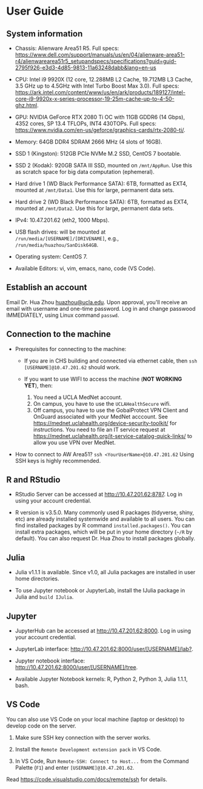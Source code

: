 # User Guide

## System information

* Chassis: Alienware Area51 R5. Full specs: <https://www.dell.com/support/manuals/us/en/04/alienware-area51-r4/alienwarearea51r5_setupandspecs/specifications?guid=guid-2795f926-e3d3-4d85-9813-11a63248dabb&lang=en-us>

* CPU: Intel i9 9920X (12 core, 12.288MB L2 Cache, 19.712MB L3 Cache, 3.5 GHz up to 4.5GHz with Intel Turbo Boost Max 3.0). Full specs: <https://ark.intel.com/content/www/us/en/ark/products/189127/intel-core-i9-9920x-x-series-processor-19-25m-cache-up-to-4-50-ghz.html>.

* GPU: NVIDIA GeForce RTX 2080 Ti OC with 11GB GDDR6 (14 Gbps), 4352 cores, SP 13.4 TFLOPs, INT4 430TOPs. Full specs: <https://www.nvidia.com/en-us/geforce/graphics-cards/rtx-2080-ti/>.

* Memory: 64GB DDR4 SDRAM 2666 MHz (4 slots of 16GB).

* SSD 1 (Kingston): 512GB PCIe NVMe M.2 SSD, CentOS 7 bootable.

* SSD 2 (Kodak): 920GB SATA III SSD, mounted on `/mnt/AppRun`. Use this as scratch space for big data computation (ephemeral).

* Hard drive 1 (WD Black Performance SATA): 6TB, formatted as EXT4, mounted at `/mnt/Data1`. Use this for large, permanent data sets.

* Hard drive 2 (WD Black Performance SATA): 6TB, formatted as EXT4, mounted at `/mnt/Data2`. Use this for large, permanent data sets.

* IPv4: 10.47.201.62 (eth2, 1000 Mbps).

* USB flash drives: will be mounted at `/run/media/[USERNAME]/[DRIVENAME]`, e.g., `/run/media/huazhou/SanDisk64GB`.

* Operating system: CentOS 7.

* Available Editors: vi, vim, emacs, nano, code (VS Code).

## Establish an account

Email Dr. Hua Zhou <huazhou@ucla.edu>. Upon approval, you'll receive an email with username and one-time password.  Log in and change passwood IMMEDIATELY, using Linux command `passwd`.

## Connection to the machine

- Prerequisites for connecting to the machine: 

	- If you are in CHS building and connected via ethernet cable, then `ssh [USERNAME]@10.47.201.62` should work.

	- If you want to use WIFI to access the machine (**NOT WORKING YET**), then:
		1. You need a UCLA MedNet account. 
		2. On campus, you have to use the `UCLAHealthSecure` wifi. 
		3. Off campus, you have to use the GobalProtect VPN Client and OnGuard associated with your MedNet acccount. See
<https://mednet.uclahealth.org/device-security-toolkit/> for instructions. You need to file an IT service request at <https://mednet.uclahealth.org/it-service-catalog-quick-links/> to allow you use VPN over MedNet.

- How to connect to AW Area51?
`ssh <YourUserName>@10.47.201.62`
Using SSH keys is highly recommended. 

## R and RStudio

- RStudio Server can be accessed at <http://10.47.201.62:8787>. Log in using your account credential.

- R version is v3.5.0. Many commonly used R packages (tidyverse, shiny, etc) are already installed systemwide and available to all users. You can find installed packages by R command `installed.packages()`. You can install extra packages, which will be put in your home directory (`~/R` by default). You can also request Dr. Hua Zhou to install packages globally.

## Julia

- Julia v1.1.1 is available. Since v1.0, all Julia packages are installed in user home directories.

- To use Jupyter notebook or JupyterLab, install the IJulia package in Julia and `build IJulia`.

## Jupyter

- JupyterHub can be accessed at <http://10.47.201.62:8000>. Log in using your account credential.

- JupyterLab interface: <http://10.47.201.62:8000/user/[USERNAME]/lab?>.

- Jupyter notebook interface: <http://10.47.201.62:8000/user/[USERNAME]/tree>.

- Available Jupyter Notebook kernels: R, Python 2, Python 3, Julia 1.1.1, bash.

## VS Code

You can also use VS Code on your local machine (laptop or desktop) to develop code on the server. 

1. Make sure SSH key connection with the server works.

2. Install the `Remote Development extension pack` in VS Code.

3. In VS Code, Run `Remote-SSH: Connect to Host...` from the Command Palette (`F1`) and enter `[USERNAME]@10.47.201.62`.

Read <https://code.visualstudio.com/docs/remote/ssh> for details.
